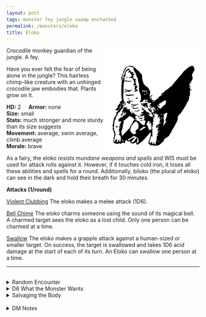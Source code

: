 ```yaml
---
layout: post
tags: monster fey jungle swamp enchanted
permalink: /monsters/eloko
title: Eloko
---
```


<img align="right" width=250px src="/images/Eloko.png">

Crocodile monkey guardian of the jungle. A fey.

Have you ever felt the fear of being alone in the jungle? This hairless chimp-like creature with an unhinged crocodile jaw embodies that. Plants grow on it.

**HD:** 2  &nbsp; &nbsp;  **Armor:** none <br>
**Size:** small <br>
**Stats:** much stronger and more sturdy than its size suggests<br>
**Movement:** average, swim average, climb average <br>
**Morale:** brave <br>

As a fairy, the eloko *resists mundane weapons and spells* and WIS must be used for attack rolls against it. However, if it touches cold iron, it loses all these abilities and spells for a round. Additionally, biloko (the plural of eloko) can see in the dark and hold their breath for 30 minutes.

**Attacks (1/round)**

<ins>Violent Clubbing</ins> The eloko makes a melee attack (1D6).

<ins>Bell Chime</ins> The eloko charms someone using the sound of its magical bell. A charmed target sees the eloko as a lost child. Only one person can be charmed at a time.

<ins>Swallow</ins> The eloko makes a grapple attack against a human-sized or smaller target. On success, the target is swallowed and takes 1D6 acid damage at the start of each of its turn. An Eloko can swallow one person at a time.
<br>

---

<br>

<details markdown="1">
<summary>Random Encounter</summary>
1. **Monster:** 1 eloko.
1. **Lair:** A rotten, hollow tree with dried fruit bells hanging from it. A human can squeeze in it and discover it is very comfortable and smells like wet bark. There are always two exits to an eloko tree, whether through a tunnel or a different hole in the tree; one exit leads to night time, while the other is day time. <br>    &nbsp; OR <br>    **Omen:** You hear the ringing of a small bell.
1. **Spoor:** The abandoned camp of somebody travelling alone with fresh blood everywhere and no signs of struggle.
1. **Tracks:** Crude bone chimes in the general direction of a river or water.
1. **Trace:** [Rumour] A local folk tale warning against going alone in the woods.
1. **Trace:** [Rumour] A strange fetish, protecting against the effect of the eloko bell.
</details>

<details markdown="1">
<summary>D6 What the Monster Wants</summary>

1. Make people fearful of strangers.
1. Find a surrogate parent, and eat it.
1. Make a friend, kill their friend’s friends.
1. Ensure that no one is out during the day.
1. Ensure that no one is out during the night.
1. Make sure that everybody is alone.
</details>

<details markdown="1">
<summary>Salvaging the Body</summary>

You ...(Roll as many times as the HD of the monster)

1. Nothing.
1. A fish / bone / wood club.
1. An intact hunting tool.
1. Wooden jewellery offered by the locals at a shrine.
1. A protective amulet from a devoured hunter.
1. An intact eloko bell.

Conversing with heads collected by a donestre might give a wizard the inspiration to create a spell with the word *bell*.

<span class="alchemy">**Eloko Bell.** Can be used to cast charm person, and the target sees you as a small child. Each time you use the bell, roll a D10, on a roll of 1, you are sucked into the fairy dimension of the bell and somebody else who is trapped there is released.</span>
</details>

<br>

<details markdown="1">
<summary>DM Notes</summary>
The eloko is a central African monster that preys on people that carelessly go into the jungle. [Richard J. Leblanc Jr](http://savevsdragon.blogspot.com/)'s adaptation in the [Creature Compendium](https://www.drivethrurpg.com/product/147588/CC1-Creature-Compendium) is what inspired me. He had split them into two non-magical variants, but I chose to make them more fairy-like and unique. — SaltyGoo
</details>
